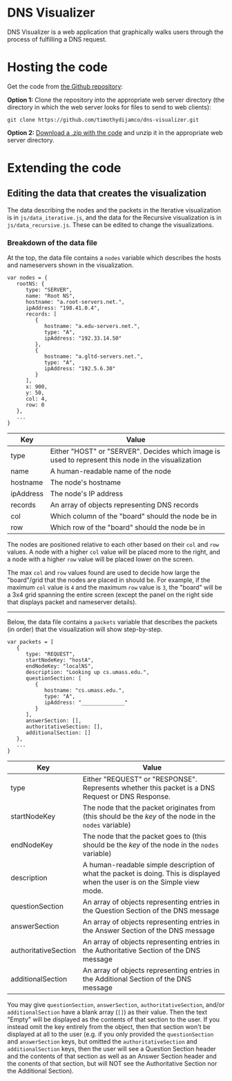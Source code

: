 # DNS Visualizer

DNS Visualizer is a web application that graphically walks users through the process of fulfilling a DNS request.


# Hosting the code

Get the code from [the Github repository](https://github.com/timothydijamco/dns-visualizer):

**Option 1:**
Clone the repository into the appropriate web server directory (the directory in which the web server looks for files to send to web clients):

	git clone https://github.com/timothydijamco/dns-visualizer.git

**Option 2:**
[Download a .zip with the code](https://github.com/timothydijamco/dns-visualizer/archive/master.zip) and unzip it in the appropriate web server directory.


# Extending the code

## Editing the data that creates the visualization

The data describing the nodes and the packets in the Iterative visualization is in `js/data_iterative.js`, and the data for the Recursive visualization is in `js/data_recursive.js`. These can be edited to change the visualizations.

### Breakdown of the data file
At the top, the data file contains a `nodes` variable which describes the hosts and nameservers shown in the visualization.

	var nodes = {
	   rootNS: {
	      type: "SERVER",
	      name: "Root NS",
	      hostname: "a.root-servers.net.",
	      ipAddress: "198.41.0.4",
	      records: [
	         {
	            hostname: "a.edu-servers.net.",
	            type: "A",
	            ipAddress: "192.33.14.50"
	         },
	         {
	            hostname: "a.gltd-servers.net.",
	            type: "A",
	            ipAddress: "192.5.6.30"
	         }
	      ],
	      x: 900,
	      y: 50,
	      col: 4,
	      row: 0
	   },
	   ...
	}

|Key|Value|
|--|--|
|type|Either "HOST" or "SERVER". Decides which image is used to represent this node in the visualization|
|name|A human-readable name of the node|
|hostname|The node's hostname|
|ipAddress|The node's IP address|
|records|An array of objects representing DNS records|
|col|Which column of the "board" should the node be in|
|row|Which row of the "board" should the node be in|

The nodes are positioned relative to each other based on their `col` and `row` values. A node with a higher `col` value will be placed more to the right, and a node with a higher `row` value will be placed lower on the screen.

The max `col` and `row` values found are used to decide how large the "board"/grid that the nodes are placed in should be. For example, if the maximum `col` value is `4` and the maximum `row` value is `3`, the "board" will be a 3x4 grid spanning the entire screen (except the panel on the right side that displays packet and nameserver details).

---
Below, the data file contains a `packets` variable that describes the packets (in order) that the visualization will show step-by-step.

	var packets = [
	   {
	      type: "REQUEST",
	      startNodeKey: "hostA",
	      endNodeKey: "localNS",
	      description: "Looking up cs.umass.edu.",
	      questionSection: [
	         {
	            hostname: "cs.umass.edu.",
	            type: "A",
	            ipAddress: "______________"
	         }
	      ],
	      answerSection: [],
	      authoritativeSection: [],
	      additionalSection: []
	   },
	   ...
	}

|Key|Value|
|--|--|
|type|Either "REQUEST" or "RESPONSE". Represents whether this packet is a DNS Request or DNS Response.|
|startNodeKey|The node that the packet originates from (this should be the *key* of the node in the `nodes` variable)|
|endNodeKey|The node that the packet goes to (this should be the *key* of the node in the `nodes` variable)|
|description|A human-readable simple description of what the packet is doing. This is displayed when the user is on the Simple view mode.|
|questionSection|An array of objects representing entries in the Question Section of the DNS message|
|answerSection|An array of objects representing entries in the Answer Section of the DNS message|
|authoritativeSection|An array of objects representing entries in the Authoritative Section of the DNS message|
|additionalSection|An array of objects representing entries in the Additional Section of the DNS message|

You may give `questionSection`, `answerSection`, `authoritativeSection`, and/or `additionalSection` have a blank array (`[]`) as their value. Then the text "Empty" will be displayed as the contents of  that section to the user. If you instead omit the key entirely from the object, then that section won't be displayed at all to the user (e.g. if you only provided the `questionSection` and `answerSection` keys, but omitted the `authoritativeSection` and `additionalSection` keys, then the user will see a Question Section header and the contents of that section as well as an Answer Section header and the conents of that section, but will NOT see the Authoritative Section nor the Additional Section).
